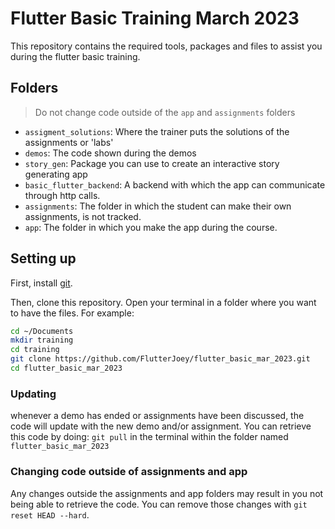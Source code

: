 # Flutter Basic Training March 2023

This repository contains the required tools, packages and files to assist you during the flutter basic training.

## Folders

> Do not change code outside of the `app` and `assignments` folders

- `assigment_solutions`: Where the trainer puts the solutions of the assignments or 'labs'
- `demos`: The code shown during the demos
- `story_gen`: Package you can use to create an interactive story generating app
- `basic_flutter_backend`: A backend with which the app can communicate through http calls.
- `assignments`: The folder in which the student can make their own assignments, is not tracked.
- `app`: The folder in which you make the app during the course.

## Setting up

First, install [git](https://git-scm.com/downloads).

Then, clone this repository. Open your terminal in a folder where you want to have the files.
For example:
```sh
cd ~/Documents
mkdir training
cd training
git clone https://github.com/FlutterJoey/flutter_basic_mar_2023.git
cd flutter_basic_mar_2023
```

### Updating

whenever a demo has ended or assignments have been discussed, the code will update with the new demo and/or assignment. 
You can retrieve this code by doing:
`git pull` in the terminal within the folder named `flutter_basic_mar_2023`

### Changing code outside of assignments and app
Any changes outside the assignments and app folders may result in you not being able to retrieve the code. You can remove those changes with `git reset HEAD --hard`.